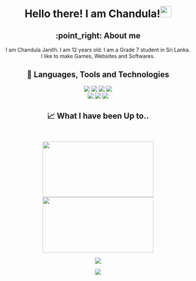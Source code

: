 <h1 align="center">Hello there! I am Chandula!<img src="https://raw.githubusercontent.com/MartinHeinz/MartinHeinz/master/wave.gif" width="30px">
</h1>
<h2 align="center">:point_right: About me</h2>
<p align="center">I am Chandula Janith. I am 12 years old. I am a Grade 7 student in Sri Lanka. I like to make Games, Websites and Softwares.</p>
<h2 align="center">🔧 Languages, Tools and Technologies</h2>
<p align="center">
<IMG SRC="https://img.shields.io/badge/html5-%23E34F26.svg?style=for-the-badge&logo=html5&logoColor=white" />
<IMG SRC="https://img.shields.io/badge/css3-%231572B6.svg?style=for-the-badge&logo=css3&logoColor=white" />
<IMG SRC="https://img.shields.io/badge/javascript-%23323330.svg?style=for-the-badge&logo=javascript&logoColor=%23F7DF1E" />
<IMG SRC="https://img.shields.io/badge/python-3670A0?style=for-the-badge&logo=python&logoColor=ffdd54" />
<br>
<img src="https://img.shields.io/badge/CodePen-white?style=for-the-badge&logo=codepen&logoColor=black" />
<img src="https://img.shields.io/badge/github-%23121011.svg?style=for-the-badge&logo=github&logoColor=white" />
<img src="https://img.shields.io/badge/Vercel-000000?style=for-the-badge&logo=vercel&logoColor=white" />
</p>
<h2 align="center">📈 What I have been Up to..</h2>
<br>
<p align="center">
<kbd><IMG SRC="https://github-readme-stats.vercel.app/api?username=RedEdge967&show_icons=true&theme=radical" height="150" width="300" ></kbd> <kbd><img src="https://github-readme-stats.vercel.app/api/top-langs/?username=RedEdge967&layout=compact&theme=radical" height="150" width="300" ></kbd>
</p>
<p align="center">
<kbd><IMG SRC="https://github-profile-trophy.vercel.app/?username=RedEdge967&theme=radical"><br></kbd>
</p>
<p align="center">
  <img src="https://komarev.com/ghpvc/?username=RedEdge967&color=dc143c" align="center"/>
</p>
